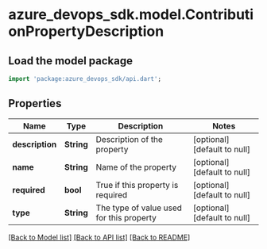 # azure_devops_sdk.model.ContributionPropertyDescription

## Load the model package
```dart
import 'package:azure_devops_sdk/api.dart';
```

## Properties
Name | Type | Description | Notes
------------ | ------------- | ------------- | -------------
**description** | **String** | Description of the property | [optional] [default to null]
**name** | **String** | Name of the property | [optional] [default to null]
**required** | **bool** | True if this property is required | [optional] [default to null]
**type** | **String** | The type of value used for this property | [optional] [default to null]

[[Back to Model list]](../README.md#documentation-for-models) [[Back to API list]](../README.md#documentation-for-api-endpoints) [[Back to README]](../README.md)


